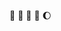 🤙
👀
🚀
🖤
🌔

<!---
ANDEJONROBINSON/ANDEJONROBINSON is a ✨ special ✨ repository because its `README.md` (this file) appears on your GitHub profile.
You can click the Preview link to take a look at your changes.
--->
